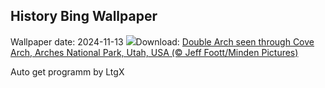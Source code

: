 ## History Bing Wallpaper
Wallpaper date: 2024-11-13
![](https://www.bing.com/th?id=OHR.CoveArch_EN-GB6800987516_UHD.jpg&w=1000)Download: [Double Arch seen through Cove Arch, Arches National Park, Utah, USA (© Jeff Foott/Minden Pictures)](https://www.bing.com/th?id=OHR.CoveArch_EN-GB6800987516_UHD.jpg)

Auto get programm by LtgX
